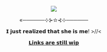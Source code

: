 <p align="center">
  <img src="https://github.com/user-attachments/assets/d04bad31-0d32-4949-b41e-171f26e2bbed">
</p>
<p align="center">«──────⊹⊱✫⊰⊹──────</p>
<p align="center">𝗜 𝗷𝘂𝘀𝘁 𝗿𝗲𝗮𝗹𝗶𝘇𝗲𝗱 𝘁𝗵𝗮𝘁 𝘀𝗵𝗲 𝗶𝘀 𝗺𝗲! >//<</p>
<p align="center">
  <a href="">𝗟𝗶𝗻𝗸𝘀 𝗮𝗿𝗲 𝘀𝘁𝗶𝗹𝗹 𝘄𝗶𝗽</a>
</p

